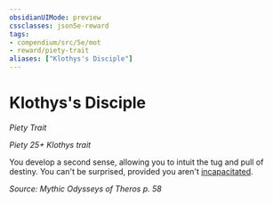```yaml
---
obsidianUIMode: preview
cssclasses: json5e-reward
tags:
- compendium/src/5e/mot
- reward/piety-trait
aliases: ["Klothys's Disciple"]
---
```

# Klothys's Disciple
*Piety Trait*  

*Piety 25+ Klothys trait*

You develop a second sense, allowing you to intuit the tug and pull of destiny. You can't be surprised, provided you aren't [incapacitated](_conditions.md#incapacitated).

*Source: Mythic Odysseys of Theros p. 58*